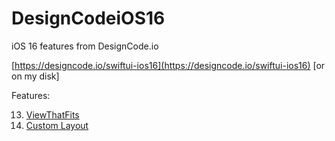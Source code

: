 # DesignCodeiOS16
iOS 16 features from DesignCode.io

[https://designcode.io/swiftui-ios16](https://designcode.io/swiftui-ios16)
[or on my disk]

Features:

13. [ViewThatFits](https://github.com/alexbreamdev/DesignCodeiOS16/blob/main/ViewThatFits.md)
14. [Custom Layout](https://github.com/alexbreamdev/DesignCodeiOS16/blob/main/CustomLayout.md)

